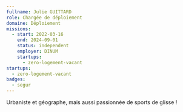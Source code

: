```yaml
---
fullname: Julie GUITTARD
role: Chargée de déploiement
domaine: Déploiement
missions:
  - start: 2022-03-16
    end: 2024-09-01
    status: independent
    employer: DINUM
    startups:
      - zero-logement-vacant
startups:
  - zero-logement-vacant
badges:
  - segur
---
```

Urbaniste et géographe, mais aussi passionnée de sports de glisse !